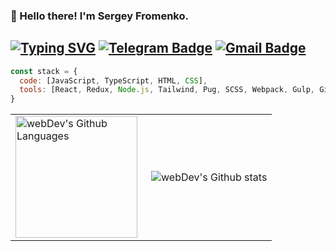 ### 👋 Hello there! I'm Sergey Fromenko.
[![Typing SVG](https://readme-typing-svg.herokuapp.com?color=%2336BCF7&lines=Frontend+Developer)](https://git.io/typing-svg)
[![Telegram Badge](https://img.shields.io/badge/-SergeyFo-blue?style=flat&logo=Telegram&logoColor=white)](https://t.me/SergeyFo) [![Gmail Badge](https://img.shields.io/badge/-Gmail-red?style=flat&logo=Gmail&logoColor=white)](mailto:fomenko99sergey@gmail.com)
---

```javascript
const stack = {
  code: [JavaScript, TypeScript, HTML, CSS],
  tools: [React, Redux, Node.js, Tailwind, Pug, SCSS, Webpack, Gulp, Git, npm],
}
```

<table style="overflow-x: hidden">
  <tr>
    <td>
      <img height="195px" align="left" alt="webDev's Github Languages" src="https://github-readme-stats.vercel.app/api/top-langs/?username=Ra3d0r&layout=compact&theme=github_dark" />
    </td>
    <td>
      <img align="right" src="https://github-profile-summary-cards.vercel.app/api/cards/profile-details?username=Ra3d0r&theme=github_dark" alt="webDev's Github stats" />
    </td>
  </tr>
</table>
